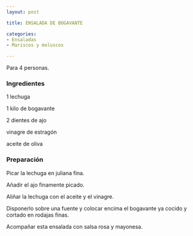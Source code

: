```yaml
---
layout: post

title: ENSALADA DE BOGAVANTE

categories:
- Ensaladas
- Mariscos y moluscos

---
```

Para 4 personas.

<h3>Ingredientes</h3>

1 lechuga

1 kilo de bogavante

2 dientes de ajo

vinagre de estragón

aceite de oliva

<h3>Preparación</h3>

Picar la lechuga en juliana fina.

Añadir el ajo finamente picado.

Aliñar la lechuga con el aceite y el vinagre.

Disponerlo sobre una fuente y colocar encima el bogavante ya cocido y cortado en rodajas finas.

Acompañar esta ensalada con salsa rosa y mayonesa.